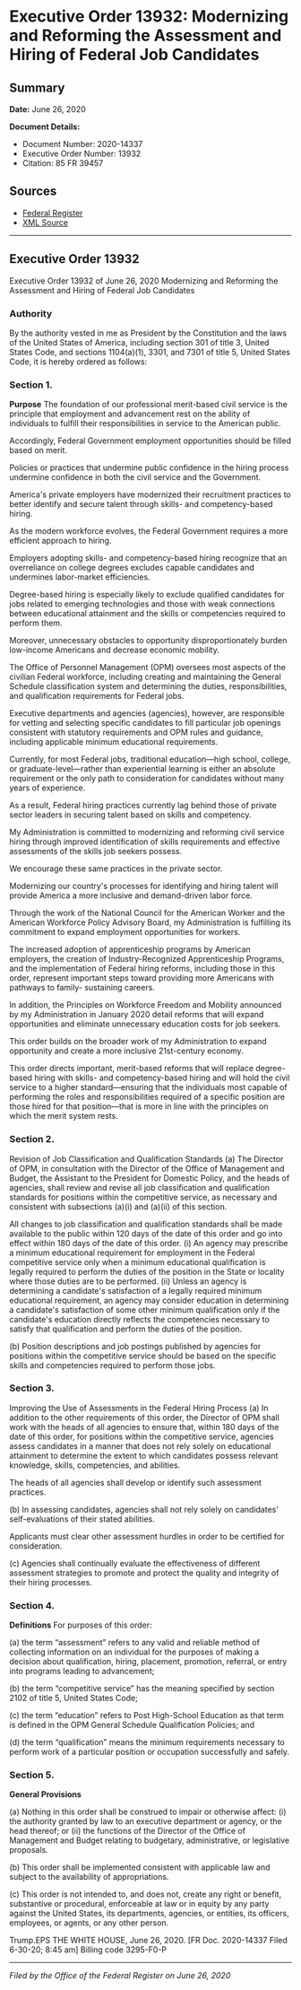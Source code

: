 # Executive Order 13932: Modernizing and Reforming the Assessment and Hiring of Federal Job Candidates

## Summary

**Date:** June 26, 2020

**Document Details:**
- Document Number: 2020-14337
- Executive Order Number: 13932
- Citation: 85 FR 39457

## Sources
- [Federal Register](https://www.federalregister.gov/documents/2020/07/01/2020-14337/modernizing-and-reforming-the-assessment-and-hiring-of-federal-job-candidates)
- [XML Source](https://www.federalregister.gov/documents/full_text/xml/2020/07/01/2020-14337.xml)

---

## Executive Order 13932

Executive Order 13932 of June 26, 2020
Modernizing and Reforming the Assessment and Hiring of Federal Job Candidates
### Authority

By the authority vested in me as President by the Constitution and the laws of the United States of America, including section 301 of title 3, United States Code, and sections 1104(a)(1), 3301, and 7301 of title 5, United States Code, it is hereby ordered as follows:
### Section 1.

**Purpose**
 The foundation of our professional merit-based civil service is the principle that employment and advancement rest on the ability of individuals to fulfill their responsibilities in service to the American public.

Accordingly, Federal Government employment opportunities should be filled based on merit.

Policies or practices that undermine public confidence in the hiring process undermine confidence in both the civil service and the Government.

America's private employers have modernized their recruitment practices to better identify and secure talent through skills- and competency-based hiring.

As the modern workforce evolves, the Federal Government requires a more efficient approach to hiring.

Employers adopting skills- and competency-based hiring recognize that an overreliance on college degrees excludes capable candidates and undermines labor-market efficiencies.

Degree-based hiring is especially likely to exclude qualified candidates for jobs related to emerging technologies and those with weak connections between educational attainment and the skills or competencies required to perform them.

Moreover, unnecessary obstacles to opportunity disproportionately burden low-income Americans and decrease economic mobility.

The Office of Personnel Management (OPM) oversees most aspects of the civilian Federal workforce, including creating and maintaining the General Schedule classification system and determining the duties, responsibilities, and qualification requirements for Federal jobs.

Executive departments and agencies (agencies), however, are responsible for vetting and selecting specific candidates to fill particular job openings consistent with statutory requirements and OPM rules and guidance, including applicable minimum educational requirements.

Currently, for most Federal jobs, traditional education—high school, college, or graduate-level—rather than experiential learning is either an absolute requirement or the only path to consideration for candidates without many years of experience.

As a result, Federal hiring practices currently lag behind those of private sector leaders in securing talent based on skills and competency.

My Administration is committed to modernizing and reforming civil service hiring through improved identification of skills requirements and effective assessments of the skills job seekers possess.

We encourage these same practices in the private sector.

Modernizing our country's processes for identifying and hiring talent will provide America a more inclusive and demand-driven labor force.

Through the work of the National Council for the American Worker and the American Workforce Policy Advisory Board, my Administration is fulfilling its commitment to expand employment opportunities for workers.

The increased adoption of apprenticeship programs by American employers, the creation of Industry-Recognized Apprenticeship Programs, and the implementation of Federal hiring reforms, including those in this order, represent important steps toward providing more Americans with pathways to family-
sustaining careers.

In addition, the Principles on Workforce Freedom and Mobility announced by my Administration in January 2020 detail reforms that will expand opportunities and eliminate unnecessary education costs for job seekers.

This order builds on the broader work of my Administration to expand opportunity and create a more inclusive 21st-century economy.

This order directs important, merit-based reforms that will replace degree-based hiring with skills- and competency-based hiring and will hold the civil service to a higher standard—ensuring that the individuals most capable of performing the roles and responsibilities required of a specific position are those hired for that position—that is more in line with the principles on which the merit system rests.
### Section 2.

Revision of Job Classification and Qualification Standards (a) The Director of OPM, in consultation with the Director of the Office of Management and Budget, the Assistant to the President for Domestic Policy, and the heads of agencies, shall review and revise all job classification and qualification standards for positions within the competitive service, as necessary and consistent with subsections (a)(i) and (a)(ii) of this section.

All changes to job classification and qualification standards shall be made available to the public within 120 days of the date of this order and go into effect within 180 days of the date of this order.
    (i) An agency may prescribe a minimum educational requirement for employment in the Federal competitive service only when a minimum educational qualification is legally required to perform the duties of the position in the State or locality where those duties are to be performed.
    (ii) Unless an agency is determining a candidate's satisfaction of a legally required minimum educational requirement, an agency may consider education in determining a candidate's satisfaction of some other minimum qualification only if the candidate's education directly reflects the competencies necessary to satisfy that qualification and perform the duties of the position.

(b) Position descriptions and job postings published by agencies for positions within the competitive service should be based on the specific skills and competencies required to perform those jobs.
### Section 3.

Improving the Use of Assessments in the Federal Hiring Process (a) In addition to the other requirements of this order, the Director of OPM shall work with the heads of all agencies to ensure that, within 180 days of the date of this order, for positions within the competitive service, agencies assess candidates in a manner that does not rely solely on educational attainment to determine the extent to which candidates possess relevant knowledge, skills, competencies, and abilities.

The heads of all agencies shall develop or identify such assessment practices.

(b) In assessing candidates, agencies shall not rely solely on candidates' self-evaluations of their stated abilities.

Applicants must clear other assessment hurdles in order to be certified for consideration.

(c) Agencies shall continually evaluate the effectiveness of different assessment strategies to promote and protect the quality and integrity of their hiring processes.
### Section 4.

**Definitions**
 For purposes of this order:

(a) the term “assessment” refers to any valid and reliable method of collecting information on an individual for the purposes of making a decision about qualification, hiring, placement, promotion, referral, or entry into programs leading to advancement;

(b) the term “competitive service” has the meaning specified by section 2102 of title 5, United States Code;

(c) the term “education” refers to Post High-School Education as that term is defined in the OPM General Schedule Qualification Policies; and

(d) the term “qualification” means the minimum requirements necessary to perform work of a particular position or occupation successfully and safely.
### Section 5.

**General Provisions**

(a) Nothing in this order shall be construed to impair or otherwise affect:
    (i) the authority granted by law to an executive department or agency, or the head thereof; or
    (ii) the functions of the Director of the Office of Management and Budget relating to budgetary, administrative, or legislative proposals.

(b) This order shall be implemented consistent with applicable law and subject to the availability of appropriations.

(c) This order is not intended to, and does not, create any right or benefit, substantive or procedural, enforceable at law or in equity by any party against the United States, its departments, agencies, or entities, its officers, employees, or agents, or any other person.

Trump.EPS
THE WHITE HOUSE,
June 26, 2020.
[FR Doc. 2020-14337 
Filed 6-30-20; 8:45 am]
Billing code 3295-F0-P

---

*Filed by the Office of the Federal Register on June 26, 2020*
